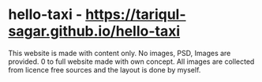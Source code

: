# hello-taxi - https://tariqul-sagar.github.io/hello-taxi


This website is made with content only. No images, PSD, Images are provided. 0 to full website made with own concept. All images are collected from licence free sources and the layout is done by myself.
